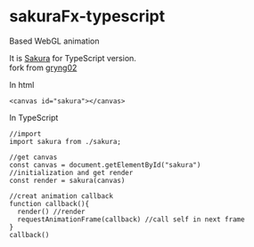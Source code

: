 # sakuraFx-typescript
Based WebGL animation

It is [Sakura](https://codepen.io/wikyware-net/details/poRgJge) for TypeScript version.  
fork from [gryng02](https://qiita.com/gryng02)

In html

    <canvas id="sakura"></canvas>
 
In TypeScript

    //import
    import sakura from ./sakura;
    
    //get canvas
    const canvas = document.getElementById("sakura")
    //initialization and get render
    const render = sakura(canvas)
    
    //creat animation callback
    function callback(){
      render() //render
      requestAnimationFrame(callback) //call self in next frame
    }
    callback()
